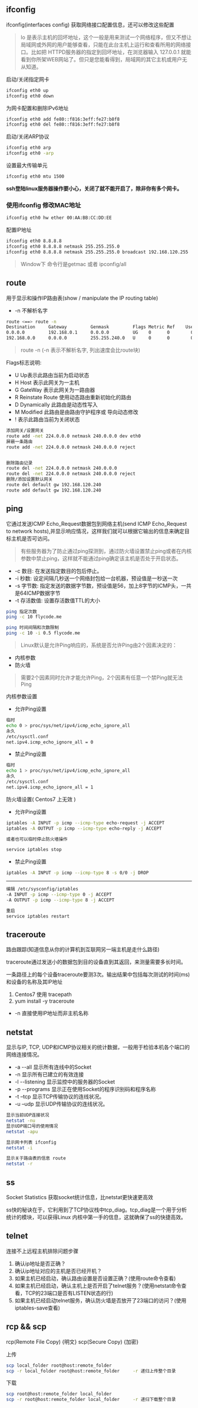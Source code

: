 ## ifconfig

ifconfig(interfaces config) 获取网络接口配置信息，还可以修改这些配置

> lo 是表示主机的回坏地址，这个一般是用来测试一个网络程序，但又不想让局域网或外网的用户能够查看，只能在此台主机上运行和查看所用的网络接口。比如把 HTTPD服务器的指定到回坏地址，在浏览器输入 127.0.0.1 就能看到你所架WEB网站了。但只是您能看得到，局域网的其它主机或用户无从知道。

启动/关闭指定网卡
```sh
ifconfig eth0 up
ifconfig eth0 down
```

为网卡配置和删除IPv6地址
```sh
ifconfig eth0 add fe80::f816:3eff:fe27:b8f8
ifconfig eth0 del fe80::f816:3eff:fe27:b8f8
```

启动/关闭ARP协议
```sh
ifconfig eth0 arp
ifconfig eth0 -arp
```

设置最大传输单元
```sh
ifconfig eth0 mtu 1500
```

**ssh登陆linux服务器操作要小心，关闭了就不能开启了，除非你有多个网卡。**

### 使用ifconfig 修改MAC地址

```sh
ifconfig eth0 hw ether 00:AA:BB:CC:DD:EE
```

配置IP地址
```sh
ifconfig eth0 8.8.8.8 
ifconfig eth0 8.8.8.8 netmask 255.255.255.0
ifconfig eth0 8.8.8.8 netmask 255.255.255.0 broadcast 192.168.120.255
```

> Window下 命令行是getmac 或者 ipconfig/all

## route 

用于显示和操作IP路由表(show / manipulate the IP routing table)

- -n 不解析名字

```sh
route <==> route -n 
Destination     Gateway         Genmask         Flags Metric Ref    Use Iface
0.0.0.0         192.168.0.1     0.0.0.0         UG    0      0        0 eth0
192.168.0.0     0.0.0.0         255.255.240.0   U     0      0        0 eth0
```

> route -n (-n 表示不解析名字, 列出速度会比route块)

Flags标志说明:

- U Up表示此路由当前为启动状态
- H Host 表示此网关为一主机
- G GateWay 表示此网关为一路由器
- R Reinstate Route 使用动态路由重新初始化的路由
- D Dynamically 此路由是动态性写入
- M Modified 此路由是由路由守护程序或 导向动态修改
- ! 表示此路由当前为关闭状态

```sh
添加网关/设置网关
route add -net 224.0.0.0 netmask 240.0.0.0 dev eth0
屏蔽一条路由
route add -net 224.0.0.0 netmask 240.0.0.0 reject


删除路由记录
route del -net 224.0.0.0 netmask 240.0.0.0
route del -net 224.0.0.0 netmask 240.0.0.0 reject
删除/添加设置默认网关
route del default gw 192.168.120.240
route add default gw 192.168.120.240
```

## ping

它通过发送ICMP Echo_Request数据包到网络主机(send ICMP Echo_Request to network hosts),并显示响应情况，这样我们就可以根据它输出的信息来确定目标主机是否可访问。

> 有些服务器为了防止通过ping探测到，通过防火墙设置禁止ping或者在内核参数中禁止ping，这样就不能通过ping确定该主机是否处于开启状态。

- -c 数目: 在发送指定数目的包后停止。
- -i 秒数: 设定间隔几秒送一个网络封包给一台机器，预设值是一秒送一次
- -s 字节数: 指定发送的数据字节数，预设值是56，加上8字节的ICMP头，一共是64ICMP数据字节
- -t 存活数值: 设置存活数值TTL的大小

```sh
ping 指定次数 
ping -c 10 flycode.me

ping 时间间隔和次数限制
ping -c 10 -i 0.5 flycode.me
```

> Linux默认是允许Ping响应的，系统是否允许Ping由2个因素决定的：

- 内核参数
- 防火墙

>需要2个因素同时允许才能允许Ping，2个因素有任意一个禁Ping就无法Ping

内核参数设置


- 允许Ping设置
```sh
临时
echo 0 > proc/sys/net/ipv4/icmp_echo_ignore_all
永久
/etc/sysctl.conf
net.ipv4.icmp_echo_ignore_all = 0
```

- 禁止Ping设置

```sh
临时
echo 1 > proc/sys/net/ipv4/icmp_echo_ignore_all
永久
/etc/sysctl.conf
net.ipv4.icmp_echo_ignore_all = 1
```


防火墙设置(  Centos7 上无效 )

- 允许Ping设置

```sh
iptables -A INPUT -p icmp --icmp-type echo-request -j ACCEPT
iptables -A OUTPUT -p icmp --icmp-type echo-reply -j ACCEPT

或者也可以临时停止防火墙操作

service iptables stop
```

- 禁止Ping设置

```sh
iptables -A INPUT -p icmp --icmp-type 8 -s 0/0 -j DROP
```
---
```sh
编辑 /etc/sysconfig/iptables
-A INPUT -p icmp --icmp-type 0 -j ACCEPT
-A OUTPUT -p icmp --icmp-type 8 -j ACCEPT

重启
service iptables restart
```

## traceroute

路由跟踪(知道信息从你的计算机到互联网另一端主机是走什么路径)

traceroute通过发送小的数据包到目的设备直到其返回，来测量需要多长时间。

一条路径上的每个设备traceroute要测3次。输出结果中包括每次测试的时间(ms)和设备的名称及其IP地址

1. Centos7 使用 tracepath
2. yum install -y traceroute

- -n 直接使用IP地址而非主机名称

## netstat

显示与IP, TCP, UDP和ICMP协议相关的统计数据，一般用于检验本机各个端口的网络连接情况。

- -a --all 显示所有连线中的Socket
- -n 显示所有已建立的有效连接
- -l --listening 显示监控中的服务器的Socket
- -p --programs 显示正在使用Socket的程序识别码和程序名称
- -t –tcp 显示TCP传输协议的连线状况。
- -u –udp 显示UDP传输协议的连线状况。

```sh
显示当前UDP连接状况
netstat -nu
显示UDP端口号的使用情况
netstat -apu

显示网卡列表 ifconfig
netstat -i 

显示关于路由表的信息 route
netstat -r 
```

## ss

Socket Statistics 获取socket统计信息，比netstat更快速更高效

ss快的秘诀在于，它利用到了TCP协议栈中tcp_diag。tcp_diag是一个用于分析统计的模块，可以获得Linux 内核中第一手的信息，这就确保了ss的快捷高效。

## telnet

连接不上远程主机排除问题步骤

1. 确认ip地址是否正确？
2. 确认ip地址对应的主机是否已经开机？
3. 如果主机已经启动，确认路由设置是否设置正确？(使用route命令查看)
4. 如果主机已经启动，确认主机上是否开启了telnet服务？(使用netstat命令查看，TCP的23端口是否有LISTEN状态的行)
5. 如果主机已经启动telnet服务，确认防火墙是否放开了23端口的访问？(使用iptables-save查看) 

## rcp && scp

rcp(Remote File Copy) {明文} scp(Secure Copy) {加密}

上传
```sh
scp local_folder root@host:remote_folder
scp -r local_folder root@host:remote_folder     -r 递归上传整个目录
```
下载
```sh
scp root@host:remote_folder local_folder    
scp -r root@host:remote_folder local_folder     -r 递归下载整个目录
```